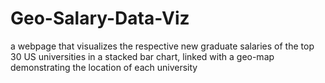# Geo-Salary-Data-Viz
a webpage that visualizes the respective new graduate salaries of the top 30 US universities in a stacked bar chart, linked with a geo-map demonstrating the location of each university
